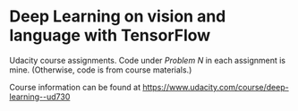 Deep Learning on vision and language with TensorFlow
===========================================================

Udacity course assignments. Code under _Problem N_ in each assignment is mine. (Otherwise, code is from course materials.)

Course information can be found at https://www.udacity.com/course/deep-learning--ud730

